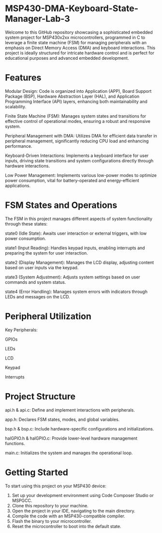 # MSP430-DMA-Keyboard-State-Manager-Lab-3

Welcome to this GitHub repository showcasing a sophisticated embedded system project for MSP430x2xx microcontrollers, programmed in C to leverage a finite state machine (FSM) for managing peripherals with an emphasis on Direct Memory Access (DMA) and keyboard interactions. This project is ideally structured for intricate hardware control and is perfect for educational purposes and advanced embedded development.

# Features

Modular Design: Code is organized into Application (APP), Board Support Package (BSP), Hardware Abstraction Layer (HAL), and Application Programming Interface (API) layers, enhancing both maintainability and scalability.

Finite State Machine (FSM): Manages system states and transitions for effective control of operational modes, ensuring a robust and responsive system.

Peripheral Management with DMA: Utilizes DMA for efficient data transfer in peripheral management, significantly reducing CPU load and enhancing performance.

Keyboard-Driven Interactions: Implements a keyboard interface for user inputs, driving state transitions and system configurations directly through hardware interactions.

Low Power Management: Implements various low-power modes to optimize power consumption, vital for battery-operated and energy-efficient applications.

# FSM States and Operations

The FSM in this project manages different aspects of system functionality through these states:

state0 (Idle State): Awaits user interaction or external triggers, with low power consumption.

state1 (Input Reading): Handles keypad inputs, enabling interrupts and preparing the system for user interaction.

state2 (Display Management): Manages the LCD display, adjusting content based on user inputs via the keypad.

state3 (System Adjustment): Adjusts system settings based on user commands and system status.

state4 (Error Handling): Manages system errors with indicators through LEDs and messages on the LCD.

# Peripheral Utilization

Key Peripherals:

GPIOs

LEDs

LCD

Keypad

Interrupts

# Project Structure

api.h & api.c: Define and implement interactions with peripherals.

app.h: Declares FSM states, modes, and global variables.

bsp.h & bsp.c: Include hardware-specific configurations and initializations.

halGPIO.h & halGPIO.c: Provide lower-level hardware management functions.

main.c: Initializes the system and manages the operational loop.

# Getting Started

To start using this project on your MSP430 device:

1. Set up your development environment using Code Composer Studio or MSPGCC.
2. Clone this repository to your machine.
3. Open the project in your IDE, navigating to the main directory.
4. Compile the code with an MSP430-compatible compiler.
5. Flash the binary to your microcontroller.
6. Reset the microcontroller to boot into the default state.

